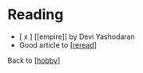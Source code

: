 # Reading

- [ x ] [[empire]] by Devi Yashodaran
- Good article to [[reread]]

Back to [[hobby]]

[//begin]: # "Autogenerated link references for markdown compatibility"
[reread]: reread.md "reread"
[hobby]: hobby.md "Hobby"
[//end]: # "Autogenerated link references"
